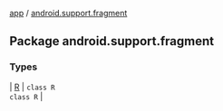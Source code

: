 [app](../index.md) / [android.support.fragment](.)

## Package android.support.fragment

### Types

| [R](-r/index.md) | `class R`<br>`class R` |

